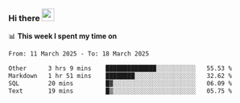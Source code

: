 ### Hi there <a href="https://www.gautamkrishnar.com/"><img src="https://media.giphy.com/media/hvRJCLFzcasrR4ia7z/giphy.gif" width="25px"></a>

📊 **This week I spent my time on**

<!--START_SECTION:waka-->

```txt
From: 11 March 2025 - To: 18 March 2025

Other      3 hrs 9 mins    ██████████████░░░░░░░░░░░   55.53 %
Markdown   1 hr 51 mins    ████████░░░░░░░░░░░░░░░░░   32.62 %
SQL        20 mins         █▓░░░░░░░░░░░░░░░░░░░░░░░   06.09 %
Text       19 mins         █▒░░░░░░░░░░░░░░░░░░░░░░░   05.75 %
```

<!--END_SECTION:waka-->
